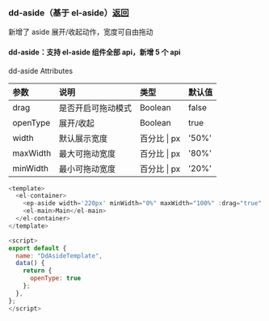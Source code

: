 ### dd-aside（基于 el-aside）[返回](../#组件说明)

新增了 aside 展开/收起动作，宽度可自由拖动

#### dd-aside：支持 el-aside 组件全部 api，新增 5 个 api

dd-aside Attributes

| 参数     | 说明               | 类型         | 默认值 |
| :------- | :----------------- | :----------- | ------ |
| drag     | 是否开启可拖动模式 | Boolean      | false  |
| openType | 展开/收起          | Boolean      | true   |
| width    | 默认展示宽度       | 百分比 \| px | '50%'  |
| maxWidth | 最大可拖动宽度     | 百分比 \| px | '80%'  |
| minWidth | 最小可拖动宽度     | 百分比 \| px | '20%'  |

```javascript
<template>
  <el-container>
    <ep-aside width='220px' minWidth="0%" maxWidth="100%" :drag="true" :openType="openType" >Aside</ep-aside>
    <el-main>Main</el-main>
  </el-container>
</template>

<script>
export default {
  name: "DdAsideTemplate",
  data() {
    return {
      openType: true
    };
  },
};
</script>
```
